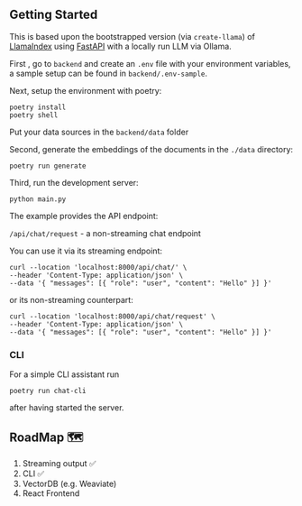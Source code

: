 ## Getting Started

This is based upon the bootstrapped version (via `create-llama`) of [LlamaIndex](https://www.llamaindex.ai/) using [FastAPI](https://fastapi.tiangolo.com/) with a locally run LLM via Ollama.

First , go to `backend` and create an `.env` file with your environment variables, a sample setup can be found in `backend/.env-sample`.

Next, setup the environment with poetry:

```
poetry install
poetry shell
```

Put your data sources in the `backend/data` folder

Second, generate the embeddings of the documents in the `./data` directory:

```
poetry run generate
```

Third, run the development server:

```
python main.py
```

The example provides the API endpoint:

`/api/chat/request` - a non-streaming chat endpoint

You can use it via its streaming endpoint:

```
curl --location 'localhost:8000/api/chat/' \
--header 'Content-Type: application/json' \
--data '{ "messages": [{ "role": "user", "content": "Hello" }] }'
```

or its non-streaming counterpart:

```
curl --location 'localhost:8000/api/chat/request' \
--header 'Content-Type: application/json' \
--data '{ "messages": [{ "role": "user", "content": "Hello" }] }'
```

### CLI

For a simple CLI assistant run

```
poetry run chat-cli
```

after having started the server.

## RoadMap 🗺️

1. Streaming output ✅
2. CLI ✅
3. VectorDB (e.g. Weaviate)
4. React Frontend
